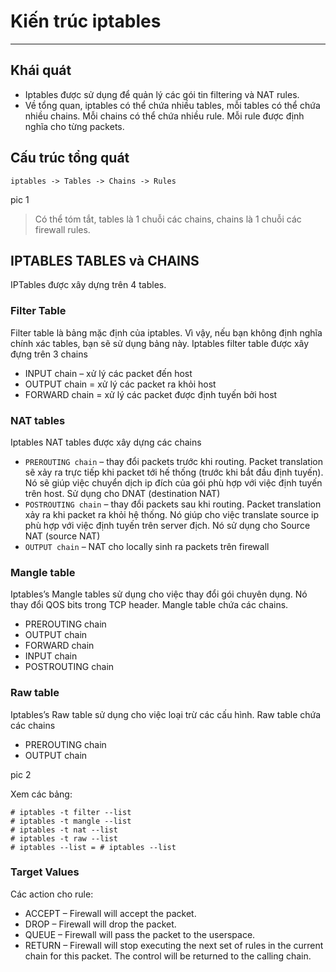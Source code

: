 # Kiến trúc iptables
---
## Khái quát
- Iptables được sử dụng để quản lý các gói tin filtering và NAT rules.
- Về tổng quan, iptables có thể chứa nhiều tables, mỗi tables có thể chứa nhiều chains. Mỗi chains có thể chứa nhiều rule. Mỗi rule được định nghĩa cho từng packets.

## Cấu trúc tổng quát
```
iptables -> Tables -> Chains -> Rules
```
pic 1

> Có thể tóm tắt, tables là 1 chuỗi các chains, chains là 1 chuỗi các firewall rules.

## IPTABLES TABLES và CHAINS
IPTables được xây dựng trên 4 tables.

### Filter Table
Filter table là bảng mặc định của iptables. Vì vậy, nếu bạn không định nghĩa chính xác tables, bạn sẽ sử dụng bảng này. Iptables filter table được xây đựng trên 3 chains

- INPUT chain – xử lý các packet đến host
- OUTPUT chain = xử lý các packet ra khỏi host
- FORWARD chain = xử lý các packet được định tuyến bởi host

### NAT tables
Iptables NAT tables được xây dựng các chains
+ `PREROUTING chain` – thay đổi packets trước khi routing. Packet translation sẽ xảy ra trực tiếp khi packet tới hế thống (trước khi bắt đầu định tuyến). Nó sẽ giúp việc chuyển dịch ip đích của gói phù hợp với việc định tuyến trên host. Sử dụng cho DNAT (destination NAT)
+ `POSTROUTING chain` – thay đổi packets sau khi routing. Packet translation xảy ra khi packet ra khỏi hệ thống. Nó giúp cho việc translate source ip phù hợp với việc định tuyến trên server địch. Nó sử dụng cho Source NAT (source NAT)
+ `OUTPUT chain` – NAT cho locally sinh ra packets trên firewall

### Mangle table
Iptables’s Mangle tables sử dụng cho việc thay đổi gói chuyên dụng. Nó thay đổi QOS bits trong TCP header. Mangle table chứa các chains.

+ PREROUTING chain
+ OUTPUT chain
+ FORWARD chain
+ INPUT chain
+ POSTROUTING chain

### Raw table
Iptables’s Raw table sử dụng cho việc loại trừ các cấu hình. Raw table chứa các chains
+ PREROUTING chain
+ OUTPUT chain

pic 2

Xem các bảng:
```
# iptables -t filter --list
# iptables -t mangle --list
# iptables -t nat --list
# iptables -t raw --list
# iptables --list = # iptables --list
```

### Target Values
Các action cho rule:
+ ACCEPT – Firewall will accept the packet.
+ DROP – Firewall will drop the packet.
+ QUEUE – Firewall will pass the packet to the userspace.
+ RETURN – Firewall will stop executing the next set of rules in the current chain for this packet. The control will be returned to the calling chain.

